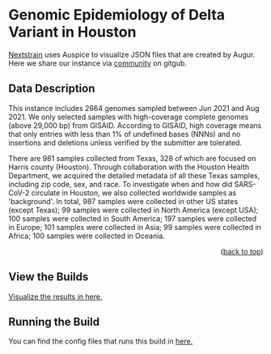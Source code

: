# Genomic Epidemiology of Delta Variant in Houston
[Nextstrain](https://nextstrain.org) uses Auspice to visualize JSON files that are created by Augur. Here we share our instance via [community](https://nextstrain.org/community/) on gitgub.

## Data Description
This instance includes 2664 genomes sampled between Jun 2021 and Aug 2021. We only selected samples with high-coverage complete genomes (above 29,000 bp) from GISAID. According to GISAID, high coverage means that only entries with less than 1% of undefined bases (NNNs) and no insertions and deletions unless verified by the submitter are tolerated.

There are 981 samples collected from Texas, 328 of which are focused on Harris county (Houston). Through collaboration with the Houston Health Department, we acquired the detailed metadata of all these Texas samples, including zip code, sex, and race. To investigate when and how did SARS-CoV-2 circulate in Houston, we also collected worldwide samples as 'background'. In total, 987 samples were collected in other US states (except Texas); 99 samples were collected in North America (except USA); 100 samples were collected in South America; 197 samples were collected in Europe; 101 samples were collected in Asia; 99 samples were collected in Africa; 100 samples were collected in Oceania.
<p align="right">(<a href="#readme-top">back to top</a>)</p>

## View the Builds
[Visualize the results in here.](https://nextstrain.org/community/leke-lyu/ncov/houston?dmax=2021-08-13&dmin=2021-06-22)

## Running the Build
You can find the config files that runs this build in [here.](https://github.com/leke-lyu/deltaInGreaterHoustonArea)
